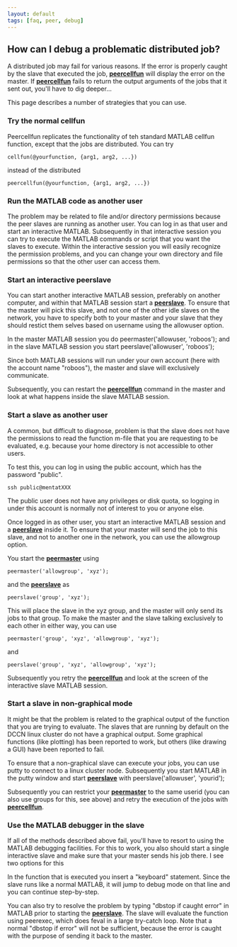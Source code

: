 ```yaml
---
layout: default
tags: [faq, peer, debug]
---
```


## How can I debug a problematic distributed job?

A distributed job may fail for various reasons. If the error is properly caught by the slave that executed the job, **[peercellfun](/reference/peercellfun)** will display the error on the master. If **[peercellfun](/reference/peercellfun)** fails to return the output arguments of the jobs that it sent out, you'll have to dig deeper...

This page describes a number of strategies that you can use.

### Try the normal cellfun

Peercellfun replicates the functionality of teh standard MATLAB cellfun function, except that the jobs are distributed. You can try

    cellfun(@yourfunction, {arg1, arg2, ...})

instead of the distributed

    peercellfun(@yourfunction, {arg1, arg2, ...})

### Run the MATLAB code as another user

The problem may be related to file and/or directory permissions because the peer slaves are running as another user. You can log in as that user and start an interactive MATLAB. Subsequently in that interactive session you can try to execute the MATLAB commands or script that you want the slaves to execute. Within the interactive session you will easily recognize the permission problems, and you can change your own directory and file permissions so that the other user can access them.

### Start an interactive peerslave

 You can start another interactive MATLAB session, preferably on another computer, and within that MATLAB session start a **[peerslave](/reference/peerslave)**. To ensure that the master will pick this slave, and not one of the other idle slaves on the network, you have to specify both to your master and your slave that they should restict them selves based on username using the allowuser option.

In the master MATLAB session you do
    peermaster('allowuser, 'roboos');
and in the slave MATLAB session you start
    peerslave('allowuser', 'roboos');

Since both MATLAB sessions will run under your own account (here with the account name "roboos"), the master and slave will exclusively communicate.

Subsequently, you can restart the **[peercellfun](/reference/peercellfun)** command in the master and look at what happens inside the slave MATLAB session.

### Start a slave as another user

A common, but difficult to diagnose, problem is that the slave does not have the permissions to read the function m-file that you are requesting to be evaluated, e.g. because your home directory is not accessible to other users.

To test this, you can log in using the public account, which has the password "public".

    ssh public@mentatXXX

The public user does not have any privileges or disk quota, so logging in under this account is normally not of interest to you or anyone else.

Once logged in as other user, you start an interactive MATLAB session and a **[peerslave](/reference/peerslave)** inside it. To ensure that your master will send the job to this slave, and not to another one in the network, you can use the allowgroup option.

You start the **[peermaster](/reference/peermaster)** using

    peermaster('allowgroup', 'xyz');

and the **[peerslave](/reference/peerslave)** as

    peerslave('group', 'xyz');

This will place the slave in the xyz group, and the master will only send its jobs to that group. To make the master and the slave talking exclusively to each other in either way, you can use

    peermaster('group', 'xyz', 'allowgroup', 'xyz');

and

    peerslave('group', 'xyz', 'allowgroup', 'xyz');

Subsequently you retry the **[peercellfun](/reference/peercellfun)** and look at the screen of the interactive slave MATLAB session.

### Start a slave in non-graphical mode

It might be that the problem is related to the graphical output of the function that you are trying to evaluate. The slaves that are running by default on the DCCN linux cluster do not have a graphical output. Some graphical functions (like plotting) has been reported to work, but others (like drawing a GUI) have been reported to fail.

To ensure that a non-graphical slave can execute your jobs, you can use putty to connect to a linux cluster node. Subsequently you start MATLAB in the putty window and start **[peerslave](/reference/peerslave)** with
    peerslave('allowuser', 'yourid');

Subsequently you can restrict your **[peermaster](/reference/peermaster)** to the same userid (you can also use groups for this, see above) and retry the execution of the jobs with **[peercellfun](/reference/peercellfun)**.

### Use the MATLAB debugger in the slave

If all of the methods described above fail, you'll have to resort to using the MATLAB debugging facilities. For this to work, you also should start a single interactive slave and make sure that your master sends his job there. I see two options for this

In the function that is executed you insert a "keyboard" statement. Since the slave runs like a normal MATLAB, it will jump to debug mode on that line and you can continue step-by-step.

You can also try to resolve the problem by typing "dbstop if caught error" in MATLAB prior to starting the **[peerslave](/reference/peerslave)**. The slave will evaluate the function using peerexec, which does feval in a large try-catch loop. Note that a normal "dbstop if error" will not be sufficient, because the error is caught with the purpose of sending it back to the master.  
